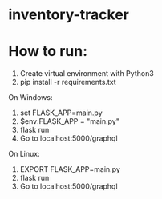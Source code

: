# inventory-tracker

# How to run:
1. Create virtual environment with Python3
2. pip install -r requirements.txt

On Windows:
1. set FLASK_APP=main.py
2. $env:FLASK_APP = "main.py"
3. flask run
4. Go to localhost:5000/graphql

On Linux:
1. EXPORT FLASK_APP=main.py
2. flask run
3. Go to localhost:5000/graphql
